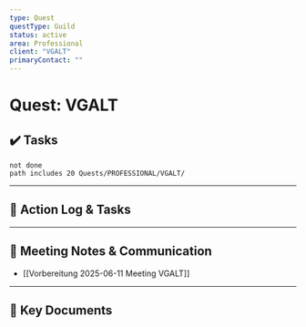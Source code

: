 ```yaml
---
type: Quest
questType: Guild
status: active
area: Professional
client: "VGALT"
primaryContact: ""
---
```


# Quest: VGALT

## ✔️ Tasks

```tasks
not done
path includes 20 Quests/PROFESSIONAL/VGALT/
```

---

## 📝 Action Log & Tasks


---
## 💬 Meeting Notes & Communication
- [[Vorbereitung 2025-06-11 Meeting VGALT]]

---
## 📎 Key Documents
